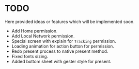 # TODO

Here provided ideas or features which will be implemented soon.

- Add Home permission.
- Add Local Network permission.
- Special screen with explain for `Tracking` permission.
- Loading animation for action button for permission.
- Redo present process to native present method.
- Fixed fonts sizing.
- Added bottom sheet with gester style for present.
